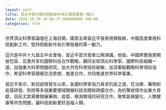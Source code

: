 ```yaml
---
layout: post
title: 習近平表示堅持把創新作為引領發展第一動力
date: 2020-10-30 10:06:37.000000000 +08:00
categories: rthk
---
```


世界頂尖科學家論壇在上海召開，國家主席習近平發表視頻致辭，中國高度重視科技創新工作，堅持把創新作為引領發展的第一動力。

這次是中共十九屆五中全會後，習近平首次發表公開演講。他指，中國將實施更開放包容、互惠共享的國際科技合作戰略，願同全球頂尖科學家、國際科技組織一道，加強重大科學問題研究，加大共性科學技術破解，加深重點戰略科學項目協作，希望科學家積極交流思想、推進合作，共同推進世界科學事業。

習近平表示，新冠疫情發生以來，各國科學家協力尋求抗疫之道，在治療、藥物和疫苗研發、防控等多個重要領域開展科技攻關和跨國合作，為抗擊疫情作出重大貢獻，目前尤其需要開展藥物、疫苗、檢測領域的研究合作，聚焦氣候變化、人類健康等共性問題，讓科技創新更好造福人類。
